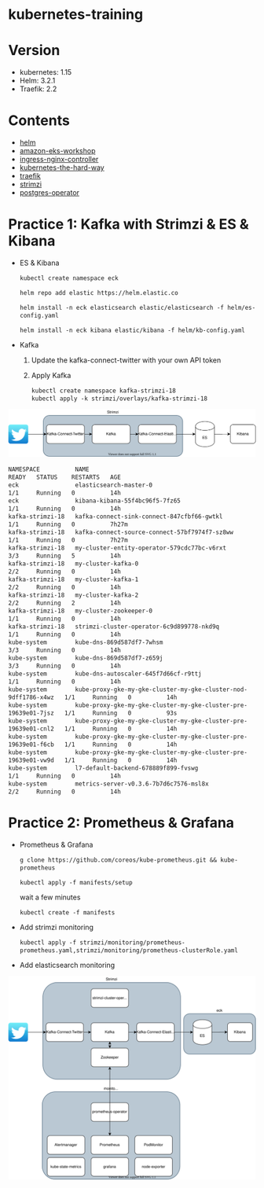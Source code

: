 # kubernetes-training

# Version

- kubernetes: 1.15
- Helm: 3.2.1
- Traefik: 2.2

# Contents

- [helm](helm)
- [amazon-eks-workshop](amazon-eks-workshop)
- [ingress-nginx-controller](ingress-nginx-controller)
- [kubernetes-the-hard-way](kubernetes-the-hard-way)
- [traefik](traefik)
- [strimzi](strimzi)
- [postgres-operator](postgres-operator)

# Practice 1: Kafka with Strimzi & ES & Kibana

- ES & Kibana

    ```
    kubectl create namespace eck
    ```

    ```
    helm repo add elastic https://helm.elastic.co
    ```

    ```
    helm install -n eck elasticsearch elastic/elasticsearch -f helm/es-config.yaml
    ```

    ```
    helm install -n eck kibana elastic/kibana -f helm/kb-config.yaml
    ```

- Kafka

    1. Update the kafka-connect-twitter with your own API token
    1. Apply Kafka

        ```
        kubectl create namespace kafka-strimzi-18
        kubectl apply -k strimzi/overlays/kafka-strimzi-18
        ```

![](docs/practice-01.drawio.svg)


```
NAMESPACE          NAME                                                             READY   STATUS    RESTARTS   AGE
eck                elasticsearch-master-0                                           1/1     Running   0          14h
eck                kibana-kibana-55f4bc96f5-7fz65                                   1/1     Running   0          14h
kafka-strimzi-18   kafka-connect-sink-connect-847cfbf66-gwtkl                       1/1     Running   0          7h27m
kafka-strimzi-18   kafka-connect-source-connect-57bf7974f7-sz8ww                    1/1     Running   0          7h27m
kafka-strimzi-18   my-cluster-entity-operator-579cdc77bc-v6rxt                      3/3     Running   5          14h
kafka-strimzi-18   my-cluster-kafka-0                                               2/2     Running   0          14h
kafka-strimzi-18   my-cluster-kafka-1                                               2/2     Running   0          14h
kafka-strimzi-18   my-cluster-kafka-2                                               2/2     Running   2          14h
kafka-strimzi-18   my-cluster-zookeeper-0                                           1/1     Running   0          14h
kafka-strimzi-18   strimzi-cluster-operator-6c9d899778-nkd9q                        1/1     Running   0          14h
kube-system        kube-dns-869d587df7-7whsm                                        3/3     Running   0          14h
kube-system        kube-dns-869d587df7-z659j                                        3/3     Running   0          14h
kube-system        kube-dns-autoscaler-645f7d66cf-r9ttj                             1/1     Running   0          14h
kube-system        kube-proxy-gke-my-gke-cluster-my-gke-cluster-nod-9dff1786-x4wz   1/1     Running   0          14h
kube-system        kube-proxy-gke-my-gke-cluster-my-gke-cluster-pre-19639e01-7jsz   1/1     Running   0          93s
kube-system        kube-proxy-gke-my-gke-cluster-my-gke-cluster-pre-19639e01-cnl2   1/1     Running   0          14h
kube-system        kube-proxy-gke-my-gke-cluster-my-gke-cluster-pre-19639e01-f6cb   1/1     Running   0          14h
kube-system        kube-proxy-gke-my-gke-cluster-my-gke-cluster-pre-19639e01-vw9d   1/1     Running   0          14h
kube-system        l7-default-backend-678889f899-fvswg                              1/1     Running   0          14h
kube-system        metrics-server-v0.3.6-7b7d6c7576-msl8x                           2/2     Running   0          14h
```

# Practice 2: Prometheus & Grafana

- Prometheus & Grafana

    ```
    g clone https://github.com/coreos/kube-prometheus.git && kube-prometheus
    ```

    ```
    kubectl apply -f manifests/setup
    ```

    wait a few minutes

    ```
    kubectl create -f manifests
    ```

- Add strimzi monitoring

    ```
    kubectl apply -f strimzi/monitoring/prometheus-prometheus.yaml,strimzi/monitoring/prometheus-clusterRole.yaml
    ```

- Add elasticsearch monitoring

![](docs/practice-02.drawio.svg)
